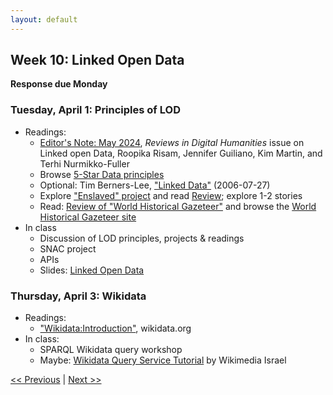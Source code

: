 ```yaml
---
layout: default
---
```


## Week 10: Linked Open Data

**Response due Monday**

### Tuesday, April 1: Principles of LOD

- Readings:
	- [Editor's Note: May 2024](https://reviewsindh.pubpub.org/pub/editors-note-may-2024/release/5),  *Reviews in Digital Humanities* issue on Linked open Data, Roopika Risam, Jennifer Guiliano, Kim Martin, and Terhi Nurmikko-Fuller
	- Browse [5-Star Data principles](https://5stardata.info/en/)
	- Optional: Tim Berners-Lee, ["Linked Data"](https://www.w3.org/DesignIssues/LinkedData.html) (2006-07-27)
	- Explore ["Enslaved" project](https://enslaved.org/about/) and read [Review](https://reviewsindh.pubpub.org/pub/enslaved/release/1); explore 1-2 stories
	- Read: [Review of "World Historical Gazeteer"](https://reviewsindh.pubpub.org/pub/world-historical-gazetteer/release/1) and browse the [World Historical Gazeteer site](https://whgazetteer.org/)
- In class
	- Discussion of LOD principles, projects & readings
	- SNAC project
	- APIs
	- Slides: [Linked Open Data](../slides/lod)

### Thursday, April 3: Wikidata

- Readings:
	- ["Wikidata:Introduction"](https://www.wikidata.org/wiki/Wikidata:Introduction), wikidata.org
- In class:
	- SPARQL Wikidata query workshop
	- Maybe: [Wikidata Query Service Tutorial](https://wdqs-tutorial.toolforge.org/) by Wikimedia Israel

[<< Previous](09) | [Next >> ](11)